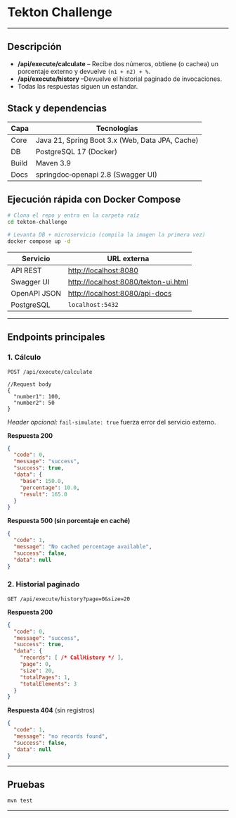 # Tekton Challenge

---

## Descripción

* **/api/execute/calculate** – Recibe dos números, obtiene (o cachea) un porcentaje externo y devuelve `(n1 + n2) + %`.
* **/api/execute/history** –Devuelve el historial paginado de invocaciones.
* Todas las respuestas siguen un estandar.

## Stack y dependencias

| Capa | Tecnologías                                     |
|------|-------------------------------------------------|
| Core | Java 21, Spring Boot 3.x (Web, Data JPA, Cache) |
| DB   | PostgreSQL 17 (Docker)                          |
| Build| Maven 3.9                                       |
| Docs | springdoc‑openapi 2.8 (Swagger UI)              |


## Ejecución rápida con Docker Compose

```bash
# Clona el repo y entra en la carpeta raíz
cd tekton-challenge

# Levanta DB + microservicio (compila la imagen la primera vez)
docker compose up -d
```

| Servicio            | URL externa |
|---------------------|-------------|
| API REST            | <http://localhost:8080> |
| Swagger UI          | <http://localhost:8080/tekton-ui.html> |
| OpenAPI JSON        | <http://localhost:8080/api-docs> |
| PostgreSQL          | `localhost:5432` |

---

## Endpoints principales

### 1. Cálculo

`POST /api/execute/calculate`

```jsonc
//Request body
{
  "number1": 100,
  "number2": 50
}
```

*Header opcional:* `fail-simulate: true` fuerza error del servicio externo.

**Respuesta 200**
```json
{
  "code": 0,
  "message": "success",
  "success": true,
  "data": {
    "base": 150.0,
    "percentage": 10.0,
    "result": 165.0
  }
}
```

**Respuesta 500 (sin porcentaje en caché)**
```json
{
  "code": 1,
  "message": "No cached percentage available",
  "success": false,
  "data": null
}
```

### 2. Historial paginado

`GET /api/execute/history?page=0&size=20`

**Respuesta 200**
```json
{
  "code": 0,
  "message": "success",
  "success": true,
  "data": {
    "records": [ /* CallHistory */ ],
    "page": 0,
    "size": 20,
    "totalPages": 1,
    "totalElements": 3
  }
}
```

**Respuesta 404** (sin registros)
```json
{
  "code": 1,
  "message": "no records found",
  "success": false,
  "data": null
}
```

---

## Pruebas

```bash
mvn test
```

---


